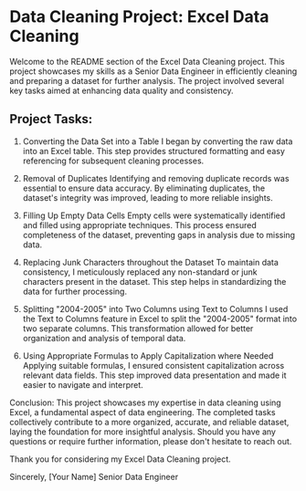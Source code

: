 # Data Cleaning Project: Excel Data Cleaning

Welcome to the README section of the Excel Data Cleaning project. This project showcases my skills as a Senior Data Engineer in efficiently cleaning and preparing a dataset for further analysis. The project involved several key tasks aimed at enhancing data quality and consistency.

## Project Tasks:

1. Converting the Data Set into a Table
I began by converting the raw data into an Excel table. This step provides structured formatting and easy referencing for subsequent cleaning processes.

2. Removal of Duplicates
Identifying and removing duplicate records was essential to ensure data accuracy. By eliminating duplicates, the dataset's integrity was improved, leading to more reliable insights.

3. Filling Up Empty Data Cells
Empty cells were systematically identified and filled using appropriate techniques. This process ensured completeness of the dataset, preventing gaps in analysis due to missing data.

4. Replacing Junk Characters throughout the Dataset
To maintain data consistency, I meticulously replaced any non-standard or junk characters present in the dataset. This step helps in standardizing the data for further processing.

5. Splitting "2004-2005" into Two Columns using Text to Columns
I used the Text to Columns feature in Excel to split the "2004-2005" format into two separate columns. This transformation allowed for better organization and analysis of temporal data.

6. Using Appropriate Formulas to Apply Capitalization where Needed
Applying suitable formulas, I ensured consistent capitalization across relevant data fields. This step improved data presentation and made it easier to navigate and interpret.

Conclusion:
This project showcases my expertise in data cleaning using Excel, a fundamental aspect of data engineering. The completed tasks collectively contribute to a more organized, accurate, and reliable dataset, laying the foundation for more insightful analysis. Should you have any questions or require further information, please don't hesitate to reach out.

Thank you for considering my Excel Data Cleaning project.

Sincerely,
[Your Name]
Senior Data Engineer
